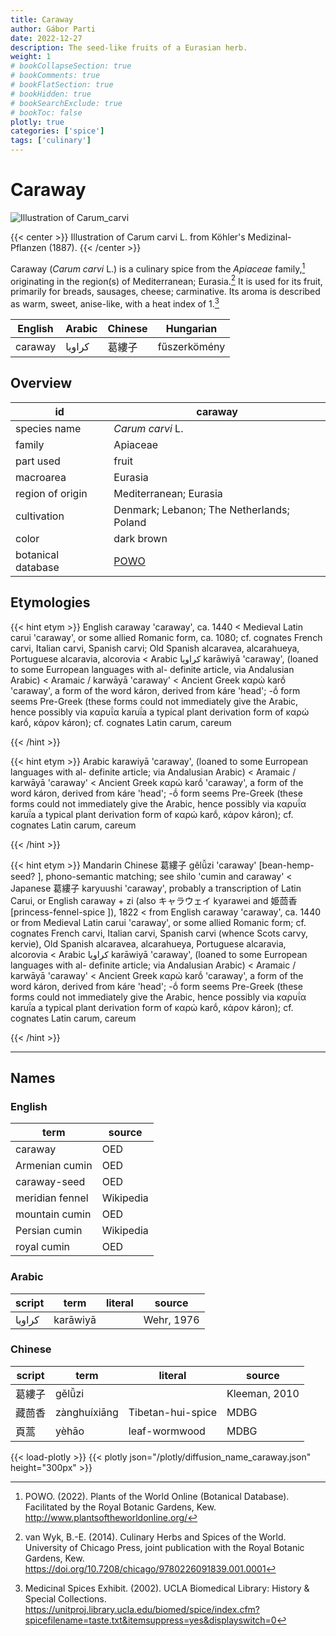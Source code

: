```yaml
---
title: Caraway
author: Gábor Parti
date: 2022-12-27
description: The seed-like fruits of a Eurasian herb.
weight: 1
# bookCollapseSection: true
# bookComments: true
# bookFlatSection: true
# bookHidden: true
# bookSearchExclude: true
# bookToc: false
plotly: true
categories: ['spice']
tags: ['culinary']
---
```


# Caraway

![Illustration of Carum_carvi](/images/kohler/caraway.png)

{{< center >}}
Illustration of Carum carvi L. from Köhler's Medizinal-Pflanzen (1887).
{{< /center >}}

Caraway (*Carum carvi* L.) is a culinary spice from the *Apiaceae* family,[^powo] originating in the region(s) of Mediterranean; Eurasia.[^van_wyk_culinary_2014] It is used for its fruit, primarily for breads, sausages, cheese; carminative. Its aroma is described as warm, sweet, anise-like, with a heat index of 1.[^ucla_medicinal_2002]

|English|Arabic|Chinese|  Hungarian  |
|-------|------|-------|-------------|
|caraway|كراويا|  葛縷子  |fűszerkömény |

## Overview

|        id        |                      caraway                      |
|------------------|---------------------------------------------------|
|   species name   |                  *Carum carvi* L.                 |
|      family      |                      Apiaceae                     |
|     part used    |                       fruit                       |
|     macroarea    |                      Eurasia                      |
| region of origin |               Mediterranean; Eurasia              |
|    cultivation   |     Denmark; Lebanon; The Netherlands; Poland     |
|       color      |                     dark brown                    |
|botanical database|[POWO](https://powo.science.kew.org/taxon/839677-1)|

## Etymologies

{{< hint etym >}}
English caraway 'caraway', ca. 1440 < Medieval Latin carui 'caraway', or some allied Romanic form, ca. 1080; cf. cognates French carvi, Italian carvi, Spanish carvi; Old Spanish alcaravea, alcarahueya, Portuguese alcaravia, alcorovia < Arabic كراويا karāwiyā 'caraway', (loaned to some Eurropean languages with al- definite article, via Andalusian Arabic) < Aramaic / karwāyā 'caraway' < Ancient Greek καρώ karṓ 'caraway', a form of the word káron, derived from káre 'head'; -ṓ form seems Pre-Greek (these forms could not immediately give the Arabic, hence possibly via καρυΐα karuḯa a typical plant derivation form of καρώ karṓ, κάρον káron); cf. cognates Latin carum, careum

{{< /hint >}}

{{< hint etym >}}
Arabic karawiyā 'caraway', (loaned to some Eurropean languages with al- definite article; via Andalusian Arabic) < Aramaic / karwāyā 'caraway' < Ancient Greek καρώ karṓ 'caraway', a form of the word káron, derived from káre 'head'; -ṓ form seems Pre-Greek (these forms could not immediately give the Arabic, hence possibly via καρυΐα karuḯa a typical plant derivation form of καρώ karṓ, κάρον káron); cf. cognates Latin carum, careum

{{< /hint >}}

{{< hint etym >}}
Mandarin Chinese 葛縷子 gě​lǚ​zi 'caraway' [bean-hemp-seed? ], phono-semantic matching; see shilo 'cumin and caraway' < Japanese 葛縷子 karyuushi 'caraway', probably a transcription of Latin Carui, or English caraway + zi (also キャラウェイ kyarawei and 姫茴香 [princess-fennel-spice ]), 1822 < from English caraway 'caraway', ca. 1440 or from Medieval Latin carui 'caraway', or some allied Romanic form; cf. cognates French carvi, Italian carvi, Spanish carvi (whence Scots carvy, kervie), Old Spanish alcaravea, alcarahueya, Portuguese alcaravia, alcorovia < Arabic كراويا karāwiyā 'caraway', (loaned to some Eurropean languages with al- definite article; via Andalusian Arabic) < Aramaic / karwāyā 'caraway' < Ancient Greek καρώ karṓ 'caraway', a form of the word káron, derived from káre 'head'; -ṓ form seems Pre-Greek (these forms could not immediately give the Arabic, hence possibly via καρυΐα karuḯa a typical plant derivation form of καρώ karṓ, κάρον káron); cf. cognates Latin carum, careum

{{< /hint >}}

***

## Names

### English

|      term     |  source |
|---------------|---------|
|    caraway    |   OED   |
| Armenian cumin|   OED   |
|  caraway-seed |   OED   |
|meridian fennel|Wikipedia|
| mountain cumin|   OED   |
| Persian cumin |Wikipedia|
|  royal cumin  |   OED   |

### Arabic

|script|  term  |literal|  source  |
|------|--------|-------|----------|
|كراويا|karāwiyā|       |Wehr, 1976|

### Chinese

|script|    term    |     literal     |    source   |
|------|------------|-----------------|-------------|
|  葛縷子 |   gělǚzi   |                 |Kleeman, 2010|
|  藏茴香 |zànghuíxiāng|Tibetan-hui-spice|     MDBG    |
|  頁蒿  |    yèhāo   |  leaf-wormwood  |     MDBG    |

{{< load-plotly >}}
{{< plotly json="/plotly/diffusion_name_caraway.json" height="300px" >}}

[^powo]: POWO. (2022). Plants of the World Online (Botanical Database). Facilitated by the Royal Botanic Gardens, Kew. http://www.plantsoftheworldonline.org/
[^van_wyk_culinary_2014]: van Wyk, B.-E. (2014). Culinary Herbs and Spices of the World. University of Chicago Press, joint publication with the Royal Botanic Gardens, Kew. https://doi.org/10.7208/chicago/9780226091839.001.0001
[^ucla_medicinal_2002]: Medicinal Spices Exhibit. (2002). UCLA Biomedical Library: History & Special Collections. https://unitproj.library.ucla.edu/biomed/spice/index.cfm?spicefilename=taste.txt&itemsuppress=yes&displayswitch=0

